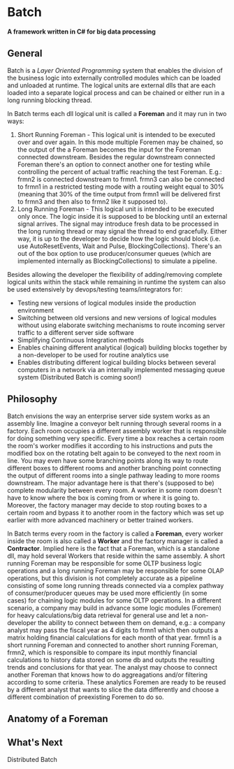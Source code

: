 # Batch

__A framework written in C# for big data processing__

## General

Batch is a _Layer Oriented Programming_ system that enables the division of the business logic into externally
controlled modules which can be loaded and unloaded at runtime. The logical units are external dlls that are each 
loaded into a separate logical process and can be chained or either run in a long running blocking thread.

In Batch terms each dll logical unit is called a __Foreman__ and it may run in two ways:
1. Short Running Foreman - This logical unit is intended to be executed over and over again.
In this mode multiple Foremen may be chained, so the output of the a Foreman becomes the input for the Foreman 
connected downstream. Besides the regular downstream connected Foreman there's an option to connect another one
for testing while controlling the percent of actual traffic reaching the test Foreman. E.g.: frmn2 is connected 
downstream to frmn1. frmn3 can also be connected to frmn1 in a restricted testing mode with a routing weight 
equal to 30% (meaning that 30% of the time output from frmn1 will be delivered first to frmn3 and then also to
frmn2 like it supposed to).
2. Long Running Foreman - This logical unit is intended to be executed only once. The logic inside it is supposed
to be blocking until an external signal arrives. The signal may introduce fresh data to be processed in the long 
running thread or may signal the thread to end gracefully. Either way, it is up to the developer to decide how
the logic should block (i.e. use AutoResetEvents, Wait and Pulse, BlockingCollections). There's an out of the box
option to use producer/consumer queues (which are implemented internally as BlockingCollections) to simulate a
pipeline.

Besides allowing the developer the flexibility of adding/removing complete logical units within the stack while 
remaining in runtime the system can also be used extensively by devops/testing teams/integrators for:
* Testing new versions of logical modules inside the production environment
* Switching between old versions and new versions of logical modules without using elaborate switching
mechanisms to route incoming server traffic to a different server side software
* Simplifying Continuous Integration methods
* Enables chaining different analytical (logical) building blocks together by a non-developer to be used for
routine analytics use
* Enables distributing different logical building blocks between several computers in a network via an internally
implemented messaging queue system (Distributed Batch is coming soon!)

## Philosophy

Batch envisions the way an enterprise server side system works as an assembly line. Imagine a conveyor belt
running through several rooms in a factory. Each room occupies a different assembly worker that is responsible
for doing something very specific. Every time a box reaches a certain room the room's worker modifies it according 
to his instructions and puts the modified box on the rotating belt again to be conveyed to the next room in line.
You may even have some branching points along its way to route different boxes to different rooms and another
branching point connecting the output of different rooms into a single pathway leading to more rooms downstream.
The major advantage here is that there's (supposed to be) complete modularity between every room. A worker in some
room doesn't have to know where the box is coming from or where it is going to. Moreover, the factory manager
may decide to stop routing boxes to a certain room and bypass it to another room in the factory which was set up
earlier with more advanced machinery or better trained workers.

In Batch terms every room in the factory is called a __Foreman__, every worker inside the room is also called a 
__Worker__ and the factory manager is called a __Contractor__. Implied here is the fact that a Foreman, which is
a standalone dll, may hold several Workers that reside within the same assembly. A short running Foreman may be 
responsible for some OLTP business logic operations and a long running Foreman may be responsible for some OLAP 
operations, but this division is not completely accurate as a pipeline consisting of some long running threads
connected via a complex pathway of consumer/producer queues may be used more efficiently (in some cases) for 
chaining logic modules for some OLTP operations. In a different scenario, a company may build in advance some
logic modules (Foremen) for heavy calculations/big data retrieval for general use and let a non-developer
the ability to connect between them on demand, e.g.: a company analyst may pass the fiscal year as 4 digits to
frmn1 which then outputs a matrix holding financial calculations for each month of that year. frmn1 is a 
short running Foreman and connected to another short running Foreman, frmn2, which is responsible to compare
its input monthly financial calculations to history data stored on some db and outputs the resulting trends and
conclusions for that year. The analyst may choose to connect another Foreman that knows how to do aggreagations
and/or filtering according to some criteria. These analytics Foremen are ready to be reused by a different 
analyst that wants to slice the data differently and choose a different combination of preexisting Foremen to 
do so.

## Anatomy of a Foreman

## What's Next

Distributed Batch




